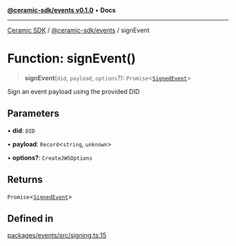[**@ceramic-sdk/events v0.1.0**](../README.md) • **Docs**

***

[Ceramic SDK](../../../README.md) / [@ceramic-sdk/events](../README.md) / signEvent

# Function: signEvent()

> **signEvent**(`did`, `payload`, `options`?): `Promise`\<[`SignedEvent`](../type-aliases/SignedEvent.md)\>

Sign an event payload using the provided DID

## Parameters

• **did**: `DID`

• **payload**: `Record`\<`string`, `unknown`\>

• **options?**: `CreateJWSOptions`

## Returns

`Promise`\<[`SignedEvent`](../type-aliases/SignedEvent.md)\>

## Defined in

[packages/events/src/signing.ts:15](https://github.com/ceramicstudio/ceramic-sdk/blob/08d58118912aa26627dbf829b08a7b8bc9962e2e/packages/events/src/signing.ts#L15)
